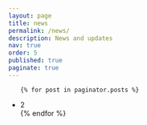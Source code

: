 ```yaml
---
layout: page
title: news
permalink: /news/
description: News and updates
nav: true
order: 5
published: true
paginate: true
---
```


<div>






<ul class="post-list"> 
	
	{% for post in paginator.posts %}
<li>2</li>
{% endfor %}
	

	
		
	
		 
		 
</ul>
 
</div>
